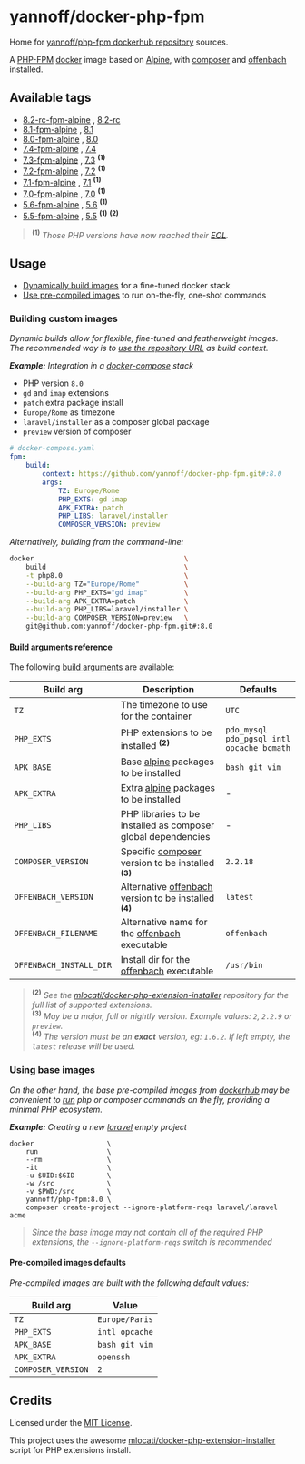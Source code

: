 # yannoff/docker-php-fpm

Home for [yannoff/php-fpm dockerhub repository](https://hub.docker.com/repository/docker/yannoff/php-fpm "dockerhub") sources.

A [PHP-FPM](http://php.net/manual/fr/install.fpm.php "PHP FastCGI Process Manager") [docker](https://www.docker.com/ "docker") image based on [Alpine](https://alpinelinux.org/ "Alpine Linux"), with [composer](https://getcomposer.org/ "composer") and [offenbach](https://github.com/yannoff/offenbach) installed.

## Available tags

- [8.2-rc-fpm-alpine](https://github.com/yannoff/docker-php-fpm/blob/master/8.2-rc/Dockerfile)
, [8.2-rc](https://github.com/yannoff/docker-php-fpm/blob/master/8.2-rc/Dockerfile)
- [8.1-fpm-alpine](https://github.com/yannoff/docker-php-fpm/blob/master/8.1/Dockerfile)
, [8.1](https://github.com/yannoff/docker-php-fpm/blob/master/8.1/Dockerfile)
- [8.0-fpm-alpine](https://github.com/yannoff/docker-php-fpm/blob/master/8.0/Dockerfile)
, [8.0](https://github.com/yannoff/docker-php-fpm/blob/master/8.0/Dockerfile)
- [7.4-fpm-alpine](https://github.com/yannoff/docker-php-fpm/blob/master/7.4/Dockerfile)
, [7.4](https://github.com/yannoff/docker-php-fpm/blob/master/7.4/Dockerfile)
- [7.3-fpm-alpine](https://github.com/yannoff/docker-php-fpm/blob/master/7.3/Dockerfile)
, [7.3](https://github.com/yannoff/docker-php-fpm/blob/master/7.3/Dockerfile) <sup>**(1)**</sup>
- [7.2-fpm-alpine](https://github.com/yannoff/docker-php-fpm/blob/master/7.2/Dockerfile)
, [7.2](https://github.com/yannoff/docker-php-fpm/blob/master/7.2/Dockerfile) <sup>**(1)**</sup>
- [7.1-fpm-alpine](https://github.com/yannoff/docker-php-fpm/blob/master/7.1/Dockerfile)
, [7.1](https://github.com/yannoff/docker-php-fpm/blob/master/7.1/Dockerfile) <sup>**(1)**</sup>
- [7.0-fpm-alpine](https://github.com/yannoff/docker-php-fpm/blob/master/7.0/Dockerfile)
, [7.0](https://github.com/yannoff/docker-php-fpm/blob/master/7.0/Dockerfile) <sup>**(1)**</sup>
- [5.6-fpm-alpine](https://github.com/yannoff/docker-php-fpm/blob/master/5.6/Dockerfile)
, [5.6](https://github.com/yannoff/docker-php-fpm/blob/master/5.6/Dockerfile) <sup>**(1)**</sup>
- [5.5-fpm-alpine](https://github.com/yannoff/docker-php-fpm/blob/master/5.5/Dockerfile)
, [5.5](https://github.com/yannoff/docker-php-fpm/blob/master/5.5/Dockerfile) <sup>**(1)**</sup> <sup>**(2)**</sup>

> <sup>**(1)**</sup> _Those PHP versions have now reached their [EOL](https://www.php.net/eol.php)._<br/>


## Usage

- [Dynamically build images](#building-custom-images) for a fine-tuned docker stack
- [Use pre-compiled images](#using-base-images) to run on-the-fly, one-shot commands

### Building custom images

_Dynamic builds allow for flexible, fine-tuned and featherweight images._<br/>
_The recommended way is to [use the repository URL](https://docs.docker.com/engine/reference/commandline/build/#git-repositories) as build context._


_**Example:** Integration in a [docker-compose](https://docs.docker.com/compose/compose-file/) stack_

- PHP version `8.0`
- `gd` and `imap` extensions
- `patch` extra package install
- `Europe/Rome` as timezone
- `laravel/installer` as a composer global package
- `preview` version of composer

```yaml
# docker-compose.yaml
fpm:
    build:
        context: https://github.com/yannoff/docker-php-fpm.git#:8.0
        args:
            TZ: Europe/Rome
            PHP_EXTS: gd imap
            APK_EXTRA: patch
            PHP_LIBS: laravel/installer
            COMPOSER_VERSION: preview
```

*Alternatively, building from the command-line:*

```bash
docker                                     \
    build                                  \
    -t php8.0                              \
    --build-arg TZ="Europe/Rome"           \
    --build-arg PHP_EXTS="gd imap"         \
    --build-arg APK_EXTRA=patch            \
    --build-arg PHP_LIBS=laravel/installer \
    --build-arg COMPOSER_VERSION=preview   \
    git@github.com:yannoff/docker-php-fpm.git#:8.0
```


#### Build arguments reference

The following [build arguments](https://docs.docker.com/engine/reference/commandline/build/#set-build-time-variables---build-arg) are available:

| Build arg  | Description                                                                    | Defaults
|---         |---                                                                             |---
| `TZ`       | The timezone to use for the container                                          | `UTC`
| `PHP_EXTS` | PHP extensions to be installed <sup>**(2)**</sup>                              | `pdo_mysql pdo_pgsql intl opcache bcmath`
| `APK_BASE` | Base [alpine](https://pkgs.alpinelinux.org/packages) packages to be installed  | `bash git vim`
| `APK_EXTRA`| Extra [alpine](https://pkgs.alpinelinux.org/packages) packages to be installed | -
| `PHP_LIBS` | PHP libraries to be installed as composer global dependencies                  | -
| `COMPOSER_VERSION` | Specific [composer](https://getcomposer.org/download/) version to be installed  <sup>**(3)**</sup>             | `2.2.18`
| `OFFENBACH_VERSION`     | Alternative [offenbach](https://github.com/yannoff/offenbach) version to be installed  <sup>**(4)**</sup> | `latest`
| `OFFENBACH_FILENAME`    | Alternative name for the [offenbach](https://github.com/yannoff/offenbach) executable                     | `offenbach`
| `OFFENBACH_INSTALL_DIR` | Install dir for the [offenbach](https://github.com/yannoff/offenbach) executable                          | `/usr/bin`


> **<sup>(2)</sup>** _See the [mlocati/docker-php-extension-installer](https://github.com/mlocati/docker-php-extension-installer#supported-php-extensions) repository for the full list of supported extensions._<br/>
> **<sup>(3)</sup>** _May be a major, full or nightly version. Example values: `2`, `2.2.9` or `preview`._<br/>
> **<sup>(4)</sup>** _The version must be an **exact** version, eg: `1.6.2`. If left empty, the `latest` release will be used._


### Using base images

_On the other hand, the base pre-compiled images from [dockerhub](https://hub.docker.com/repository/docker/yannoff/php-fpm "dockerhub") may be convenient to [run](https://docs.docker.com/engine/reference/run/) php or composer commands on the fly, providing a minimal PHP ecosystem._

_**Example:** Creating a new [laravel](https://github.com/laravel/laravel) empty project_

```
docker                  \
    run                 \
    --rm                \
    -it                 \
    -u $UID:$GID        \
    -w /src             \
    -v $PWD:/src        \
    yannoff/php-fpm:8.0 \
    composer create-project --ignore-platform-reqs laravel/laravel acme
```

> _Since the base image may not contain all of the required PHP extensions, the `--ignore-platform-reqs` switch is recommended_

#### Pre-compiled images defaults

_Pre-compiled images are built with the following default values:_

| Build arg  | Value
|---                 |---
| `TZ`               | `Europe/Paris`
| `PHP_EXTS`         | `intl opcache`
| `APK_BASE`         | `bash git vim`
| `APK_EXTRA`        | `openssh`
| `COMPOSER_VERSION` | `2`


## Credits

Licensed under the [MIT License](https://github.com/yannoff/docker-php-fpm/blob/master/LICENSE).

This project uses the awesome [mlocati/docker-php-extension-installer](https://github.com/mlocati/docker-php-extension-installer) script for PHP extensions install.
